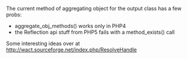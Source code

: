 <!-- Name: RFC/ObjectAggregation -->
<!-- Version: 2 -->
<!-- Last-Modified: 2005/11/13 19:34:47 -->
<!-- Author: werner -->

The current method of aggregating object for the output class has a few probs:

  * aggregate\_obj\_methods() works only in PHP4
  * the Reflection api stuff from PHP5 fails with a method\_exists() call

Some interesting ideas over at http://wact.sourceforge.net/index.php/ResolveHandle